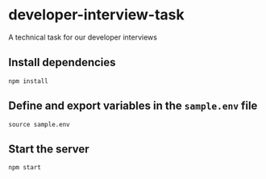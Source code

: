 # developer-interview-task
A technical task for our developer interviews    

## Install dependencies
```
npm install
```

## Define and export variables in the `sample.env` file
```
source sample.env
```

## Start the server
```
npm start
```
